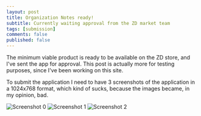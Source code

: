 ```yaml
---
layout: post
title: Organization Notes ready!
subtitle: Currently waiting approval from the ZD market team
tags: [submission]
comments: false
published: false
---
```


The minimum viable product is ready to be available on the ZD store, and I've sent the app for approval. This post is actually more for testing purposes, since I've been working on this site.

To submit the application I need to have 3 screenshots of the application in a 1024x768 format, which kind of sucks, because the images became, in my opinion, bad. 

![Screenshot 0](screenshot-0.png)
![Screenshot 1](screenshot-1.png)
![Screenshot 2](screenshot-2.png)
